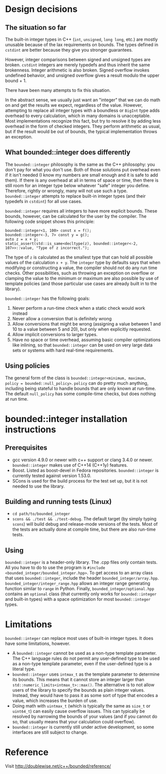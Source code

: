 # Design decisions

## The situation so far

The built-in integer types in C++ (`int`, `unsigned`, `long long`, etc.) are mostly unusable because of the lax requirements on bounds. The types defined in `cstdint` are better because they give you stronger guarantees.

However, integer comparisons between signed and unsigned types are broken. `cstdint` integers are merely typedefs and thus inherit the same brokenness. Integer arithmetic is also broken. Signed overflow invokes undefined behavior, and unsigned overflow gives a result modulo the upper bound + 1.

There have been many attempts to fix this situation.

In the abstract sense, we usually just want an "integer" that we can do math on and get the results we expect, regardless of the value. However, attempting to replace all integer types with a boundless or `BigInt` type adds overhead to every calculation, which in many domains is unacceptable. Most implementations recognize this fact, but try to resolve it by adding less overhead in the form of checked integers. They perform arithmetic as usual, but if the result would be out of bounds, the typical implementation throws an exception.

## What bounded::integer does differently

The `bounded::integer` philosophy is the same as the C++ philosophy: you don't pay for what you don't use. Both of those solutions put overhead even if it isn't needed (I know my numbers are small enough and it is safe to add them). If there is any overhead at all in terms of space or time, then there is still room for an integer type below whatever "safe" integer you define. Therefore, rightly or wrongly, many will not use such a type. `bounded::integer` attempts to replace built-in integer types (and their typedefs in `cstdint`) for all use cases.

`bounded::integer` requires all integers to have more explicit bounds. These bounds, however, can be calculated for the user by the compiler. The following code snippet shows this principle:

	bounded::integer<1, 100> const x = f();
	bounded::integer<-3, 7> const y = g();
	auto z = x + y;
	static_assert(std::is_same<decltype(z), bounded::integer<-2, 107>>::value, "Type of z incorrect.");

The type of `z` is calculated as the smallest type that can hold all possible values of the calculation `x + y`. The `integer` type by defaults says that when modifying or constructing a value, the compiler should not do any run time checks. Other possibilities, such as throwing an exception on overflow or clamping the value to the minimum or maximum are also possible by use of template policies (and those particular use cases are already built in to the library).

`bounded::integer` has the following goals:
1. Never perform a run-time check when a static check would work instead
2. Never allow a conversion that is definitely wrong
3. Allow conversions that might be wrong (assigning a value between 1 and 10 to a value between 5 and 20), but only when explicitly requested.
4. Allow implicit conversions to larger types.
5. Have no space or time overhead, assuming basic compiler optimizations like inlining, so that `bounded::integer` can be used on very large data sets or systems with hard real-time requirements.

## Using policies

The general form of the class is `bounded::integer<minimum, maximum, policy = bounded::null_policy>`. `policy` can do pretty much anything, including being stateful to handle bounds that are only known at run-time. The default `null_policy` has some compile-time checks, but does nothing at run time.

# bounded::integer installation instructions

## Prerequisites

* gcc version 4.9.0 or newer with c++ support or clang 3.4.0 or newer. `bounded::integer` makes use of C++14 (C++1y) features.
* Boost. Listed as boost-devel in Fedora repositories. `bounded::integer` is currently tested against version 1.53.0.
* SCons is used for the build process for the test set up, but it is not needed to use the library.

## Building and running tests (Linux)

* `cd path/to/bounded_integer`
* `scons && ./test && ./test-debug`. The default target (by simply typing `scons`) will build debug and release-mode versions of the tests. Most of the tests are actually done at compile time, but there are also run-time tests.

## Using

`bounded::integer` is a header-only library. The .cpp files only contain tests. All you have to do to use the program is `#include <bounded_integer/bounded_integer.hpp>`. To get access to an array class that uses `bounded::integer`, include the header `bounded_integer/array.hpp`. `bounded_integer/integer_range.hpp` allows an integer range generating function similar to `range` in Python. Finally, `bounded_integer/optional.hpp` contains an `optional` class (that currently only works for `bounded::integer` and built-in types) with a space optimization for most `bounded::integer` types.

# Limitations

`bounded::integer` can replace most uses of built-in integer types. It does have some limitations, however.

* A `bounded::integer` cannot be used as a non-type template parameter. The C++ language rules do not permit any user-defined type to be used as a non-type template parameter, even if the user-defined type is a literal type.
* `bounded::integer` uses `intmax_t` as the template parameter to determine its bounds. This means that it cannot store an integer larger than `std::numeric_limits<intmax_t>::max()`. The alternative is to not allow users of the library to specify the bounds as plain integer values. Instead, they would have to pass it as some sort of type that encodes a value, which increases the burden of use.
* Doing math with `uintmax_t` (which is typically the same as `size_t` or `uint64_t`) can easily cause overflow issues. This can typically be resolved by narrowing the bounds of your values (and if you cannot do so, that usually means that your calculation could overflow).
* `bounded::integer` is currently still under active development, so some interfaces are still subject to change.

# Reference

Visit http://doublewise.net/c++/bounded/reference/
